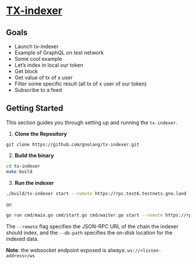 # [TX-indexer](https://github.com/gnolang/tx-indexer)

## Goals
- Launch tx-indexer
- Example of GraphQL on test network
- Some cool example
- Let’s index in local our token
- Get block
- Get value of tx of x user
- Filter some specific result (all tx of x user of our token)
- Subscribe to a feed

## Getting Started

This section guides you through setting up and running the `tx-indexer`.

1. **Clone the Repository**

```shell
git clone https://github.com/gnolang/tx-indexer.git
```

2. **Build the binary**

```bash
cd tx-indexer
make build
```

3. **Run the indexer**

```bash
./build/tx-indexer start --remote https://rpc.test6.testnets.gno.land --db-path indexer-db
```

or:

```bash
go run cmd/main.go cmd/start.go cmd/waiter.go start --remote https://rpc.test6.testnets.gno.land --db-path indexer-db
```

The `--remote` flag specifies the JSON-RPC URL of the chain the indexer should index, and the `--db-path` specifies the
on-disk location for the indexed data.

**Note**: the websocket endpoint exposed is always: `ws://<listen-address>/ws`
